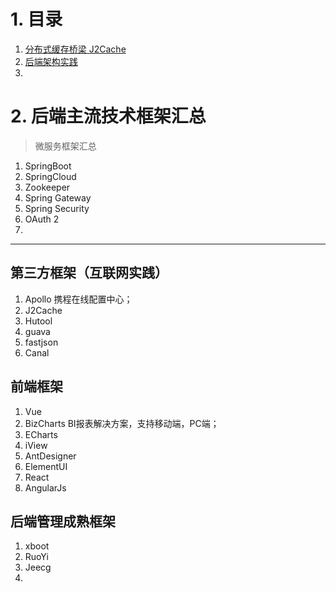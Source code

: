 # 1. 目录

1. [分布式缓存桥梁 J2Cache](zh-cn/backend/Cache)
2. [后端架构实践](zh-cn/backend/Arch)
3. 

# 2. 后端主流技术框架汇总

> 微服务框架汇总

1. SpringBoot
2. SpringCloud
3. Zookeeper
4. Spring Gateway
5. Spring Security
6. OAuth 2
7. 

---

## 第三方框架（互联网实践）

1. Apollo 携程在线配置中心；
2. J2Cache
3. Hutool
4. guava
5. fastjson
6. Canal



## 前端框架

1. Vue 
2. BizCharts BI报表解决方案，支持移动端，PC端；
3. ECharts 
4. iView
5. AntDesigner
6. ElementUI
7. React
8. AngularJs



## 后端管理成熟框架

1. xboot
2. RuoYi
3. Jeecg
4. 